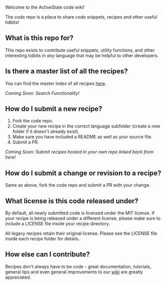 Welcome to the ActiveState code wiki!

The code repo is a place to share code snippets, recipes and other useful tidbits!

## What is this repo for?

This repo exists to contribute useful snippets, utility functions, and other interesting tidbits in *any* language that may be
helpful to other developers.

## Is there a master list of all the recipes?

You can find the master index of all recipes [here](Recipes-Index).  

*Coming Soon: Search Functionality!*

## How do I submit a new recipe?

1. Fork the code repo.
2. Create your new recipe in the correct language subfolder (create a new folder if it doesn't already exist).
3. Make sure you have included a README as well as your source file.
4. Submit a PR.

*Coming Soon: Submit recipes hosted in your own repo linked back from here!*

## How do I submit a change or revision to a recipe?

Same as above, fork the code repo and submit a PR with your change.

## What license is this code released under?

By default, all newly submitted code is licensed under the MIT license. If your recipe is being released under a different license, please make sure to include a LICENSE file inside your recipe directory.  

All legacy recipes retain their original license. Please see the LICENSE file inside each recipe folder for details..

## How else can I contribute?

Recipes don't always have to be code - great documentation, tutorials, general tips and even general improvements to our [wiki](https://github.com/ActiveState/code/wiki)
are greatly appreciated.